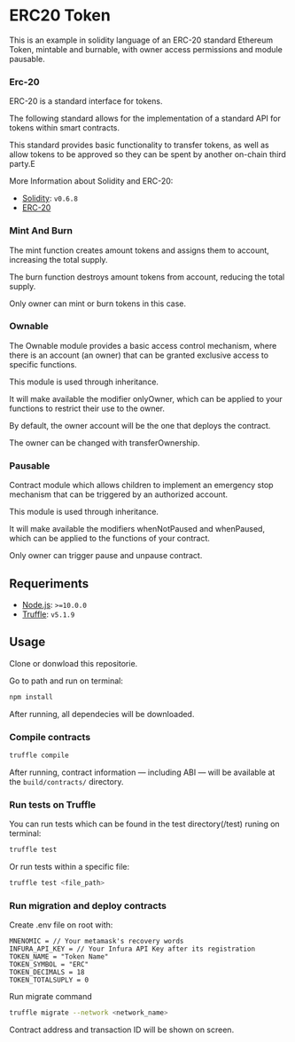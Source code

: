 # ERC20 Token

This is an example in solidity language of an ERC-20 standard Ethereum Token, mintable and burnable, with owner access permissions and module pausable.

### Erc-20

ERC-20 is a standard interface for tokens. 

The following standard allows for the implementation of a standard API for tokens within smart contracts. 

This standard provides basic functionality to transfer tokens, as well as allow tokens to be approved so they can be spent by another on-chain third party.E

More Information about Solidity and ERC-20:

- [Solidity](https://solidity.readthedocs.io/en/v0.6.8/): `v0.6.8`
- [ERC-20](https://eips.ethereum.org/EIPS/eip-20)

### Mint And Burn

The mint function creates amount tokens and assigns them to account, increasing the total supply.

The burn function destroys amount tokens from account, reducing the total supply.

Only owner can mint or burn tokens in this case.

### Ownable

The Ownable module provides a basic access control mechanism, where there is an account (an owner) that can be granted exclusive access to specific functions.

This module is used through inheritance. 

It will make available the modifier onlyOwner, which can be applied to your functions to restrict their use to the owner.

By default, the owner account will be the one that deploys the contract. 

The owner can be changed with transferOwnership.

### Pausable

Contract module which allows children to implement an emergency stop mechanism that can be triggered by an authorized account.

This module is used through inheritance. 

It will make available the modifiers whenNotPaused and whenPaused, which can be applied to the functions of your contract.

Only owner can trigger pause and unpause contract. 

## Requeriments

- [Node.js](https://nodejs.org/download/release/latest-v10.x/): `>=10.0.0`
- [Truffle](https://www.trufflesuite.com/truffle): `v5.1.9`


## Usage

Clone or donwload this repositorie.

Go to path and run on terminal:

```sh
npm install
```
After running, all dependecies will be downloaded.

### Compile contracts

```sh
truffle compile
```

After running, contract information &mdash; including ABI &mdash; will be available at the `build/contracts/` directory.

### Run tests on Truffle

You can run tests which can be found in the test directory(/test) runing on terminal:

```sh
truffle test
```

Or run tests within a specific file:

```sh
truffle test <file_path>
```

### Run migration and deploy contracts

Create .env file on root with:

```
MNENOMIC = // Your metamask's recovery words
INFURA_API_KEY = // Your Infura API Key after its registration
TOKEN_NAME = "Token Name"
TOKEN_SYMBOL = "ERC"
TOKEN_DECIMALS = 18
TOKEN_TOTALSUPLY = 0
```
Run migrate command

```sh
truffle migrate --network <network_name>
```

Contract address and transaction ID will be shown on screen.
